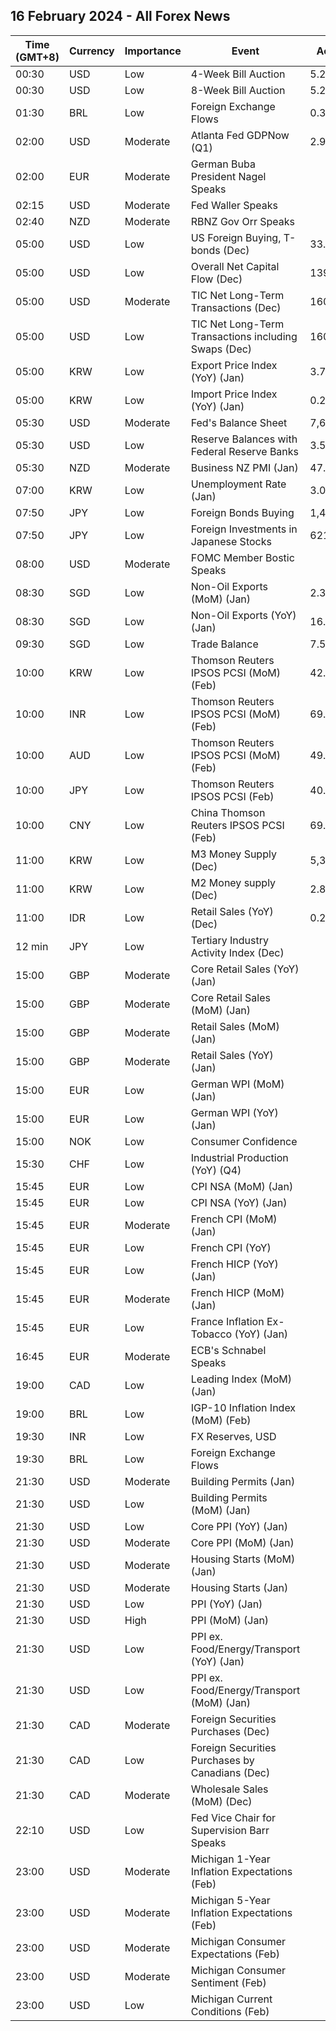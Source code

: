 ## 16 February 2024 - All Forex News

| Time (GMT+8) | Currency | Importance | Event | Actual | Forecast | Previous |
|------|----------|------------|-------|--------|----------|----------|
| 00:30 | USD | Low | 4-Week Bill Auction | 5.280% |  | 5.280% |
| 00:30 | USD | Low | 8-Week Bill Auction | 5.270% |  | 5.270% |
| 01:30 | BRL | Low | Foreign Exchange Flows | 0.321B |  | -1.473B |
| 02:00 | USD | Moderate | Atlanta Fed GDPNow (Q1) | 2.9% | 3.4% | 3.4% |
| 02:00 | EUR | Moderate | German Buba President Nagel Speaks |  |  |  |
| 02:15 | USD | Moderate | Fed Waller Speaks |  |  |  |
| 02:40 | NZD | Moderate | RBNZ Gov Orr Speaks |  |  |  |
| 05:00 | USD | Low | US Foreign Buying, T-bonds (Dec) | 33.80B |  | 72.40B |
| 05:00 | USD | Low | Overall Net Capital Flow (Dec) | 139.80B |  | 223.30B |
| 05:00 | USD | Moderate | TIC Net Long-Term Transactions (Dec) | 160.2B | 42.6B | 99.7B |
| 05:00 | USD | Low | TIC Net Long-Term Transactions including Swaps (Dec) | 160.20B |  | 99.70B |
| 05:00 | KRW | Low | Export Price Index (YoY) (Jan) | 3.7% |  | -2.4% |
| 05:00 | KRW | Low | Import Price Index (YoY) (Jan) | 0.2% |  | -4.1% |
| 05:30 | USD | Moderate | Fed's Balance Sheet | 7,634B |  | 7,631B |
| 05:30 | USD | Low | Reserve Balances with Federal Reserve Banks | 3.537T |  | 3.556T |
| 05:30 | NZD | Moderate | Business NZ PMI (Jan) | 47.3 |  | 43.1 |
| 07:00 | KRW | Low | Unemployment Rate (Jan) | 3.0% |  | 3.2% |
| 07:50 | JPY | Low | Foreign Bonds Buying | 1,499.3B |  | 456.7B |
| 07:50 | JPY | Low | Foreign Investments in Japanese Stocks | 621.3B |  | 308.2B |
| 08:00 | USD | Moderate | FOMC Member Bostic Speaks |  |  |  |
| 08:30 | SGD | Low | Non-Oil Exports (MoM) (Jan) | 2.30% | 0.50% | -1.70% |
| 08:30 | SGD | Low | Non-Oil Exports (YoY) (Jan) | 16.80% | 5.40% | -1.50% |
| 09:30 | SGD | Low | Trade Balance | 7.563B |  | 7.068B |
| 10:00 | KRW | Low | Thomson Reuters IPSOS PCSI (MoM) (Feb) | 42.45 |  | 38.79 |
| 10:00 | INR | Low | Thomson Reuters IPSOS PCSI (MoM) (Feb) | 69.38 |  | 66.51 |
| 10:00 | AUD | Low | Thomson Reuters IPSOS PCSI (MoM) (Feb) | 49.14 |  | 50.16 |
| 10:00 | JPY | Low | Thomson Reuters IPSOS PCSI (Feb) | 40.20 |  | 37.84 |
| 10:00 | CNY | Low | China Thomson Reuters IPSOS PCSI (Feb) | 69.21 |  | 70.38 |
| 11:00 | KRW | Low | M3 Money Supply (Dec) | 5,311.2B |  | 5,284.5B |
| 11:00 | KRW | Low | M2 Money supply (Dec) | 2.80% |  | 2.40% |
| 11:00 | IDR | Low | Retail Sales (YoY) (Dec) | 0.2% |  | 2.1% |
| 12 min | JPY | Low | Tertiary Industry Activity Index (Dec) |  | 0.20 | -0.80 |
| 15:00 | GBP | Moderate | Core Retail Sales (YoY) (Jan) |  | -1.6% | -2.1% |
| 15:00 | GBP | Moderate | Core Retail Sales (MoM) (Jan) |  | 1.7% | -3.3% |
| 15:00 | GBP | Moderate | Retail Sales (MoM) (Jan) |  | 1.5% | -3.2% |
| 15:00 | GBP | Moderate | Retail Sales (YoY) (Jan) |  | -1.4% | -2.4% |
| 15:00 | EUR | Low | German WPI (MoM) (Jan) |  | -0.4% | -0.6% |
| 15:00 | EUR | Low | German WPI (YoY) (Jan) |  |  | -2.6% |
| 15:00 | NOK | Low | Consumer Confidence |  |  | -33.50 |
| 15:30 | CHF | Low | Industrial Production (YoY) (Q4) |  |  | 2.00% |
| 15:45 | EUR | Low | CPI NSA (MoM) (Jan) |  |  | 0.10% |
| 15:45 | EUR | Low | CPI NSA (YoY) (Jan) |  |  | 3.70% |
| 15:45 | EUR | Moderate | French CPI (MoM) (Jan) |  | -0.2% | 0.1% |
| 15:45 | EUR | Low | French CPI (YoY) |  | 3.1% | 3.7% |
| 15:45 | EUR | Low | French HICP (YoY) (Jan) |  | 3.4% | 4.1% |
| 15:45 | EUR | Moderate | French HICP (MoM) (Jan) |  | -0.2% | 0.1% |
| 15:45 | EUR | Low | France Inflation Ex-Tobacco (YoY) (Jan) |  |  | 3.60% |
| 16:45 | EUR | Moderate | ECB's Schnabel Speaks |  |  |  |
| 19:00 | CAD | Low | Leading Index (MoM) (Jan) |  |  | 0.05% |
| 19:00 | BRL | Low | IGP-10 Inflation Index (MoM) (Feb) |  |  | 0.4% |
| 19:30 | INR | Low | FX Reserves, USD |  |  | 622.47B |
| 19:30 | BRL | Low | Foreign Exchange Flows |  |  | -0.315B |
| 21:30 | USD | Moderate | Building Permits (Jan) |  | 1.509M | 1.493M |
| 21:30 | USD | Low | Building Permits (MoM) (Jan) |  |  | 1.8% |
| 21:30 | USD | Low | Core PPI (YoY) (Jan) |  | 1.6% | 1.8% |
| 21:30 | USD | Moderate | Core PPI (MoM) (Jan) |  | 0.1% | 0.0% |
| 21:30 | USD | Moderate | Housing Starts (MoM) (Jan) |  |  | -4.3% |
| 21:30 | USD | Moderate | Housing Starts (Jan) |  | 1.450M | 1.460M |
| 21:30 | USD | Low | PPI (YoY) (Jan) |  | 0.6% | 1.0% |
| 21:30 | USD | High | PPI (MoM) (Jan) |  | 0.1% | -0.1% |
| 21:30 | USD | Low | PPI ex. Food/Energy/Transport (YoY) (Jan) |  |  | 2.5% |
| 21:30 | USD | Low | PPI ex. Food/Energy/Transport (MoM) (Jan) |  |  | 0.2% |
| 21:30 | CAD | Moderate | Foreign Securities Purchases (Dec) |  | -6.45B | 11.43B |
| 21:30 | CAD | Low | Foreign Securities Purchases by Canadians (Dec) |  |  | 12.53B |
| 21:30 | CAD | Moderate | Wholesale Sales (MoM) (Dec) |  | 0.7% | 0.9% |
| 22:10 | USD | Low | Fed Vice Chair for Supervision Barr Speaks |  |  |  |
| 23:00 | USD | Moderate | Michigan 1-Year Inflation Expectations (Feb) |  |  | 2.9% |
| 23:00 | USD | Moderate | Michigan 5-Year Inflation Expectations (Feb) |  |  | 2.9% |
| 23:00 | USD | Moderate | Michigan Consumer Expectations (Feb) |  | 76.5 | 77.1 |
| 23:00 | USD | Moderate | Michigan Consumer Sentiment (Feb) |  | 80.0 | 79.0 |
| 23:00 | USD | Low | Michigan Current Conditions (Feb) |  | 82.0 | 81.9 |
